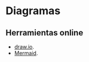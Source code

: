 # Diagramas

## Herramientas online

- [draw.io](https://app.diagrams.net/).
- [Mermaid](https://mermaid.js.org/intro/).
